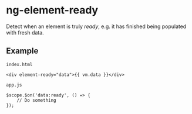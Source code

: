 # ng-element-ready

Detect when an element is truly _ready_, e.g. it has finished being populated with fresh data.

## Example

`index.html`
```
<div element-ready="data">{{ vm.data }}</div>
```

`app.js`
```
$scope.$on('data:ready', () => {
    // Do something
});
```
